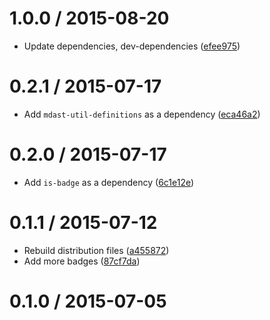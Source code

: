 <!--remark setext-->

<!--lint disable no-multiple-toplevel-headings-->

1.0.0 / 2015-08-20
==================

*   Update dependencies, dev-dependencies ([efee975](https://github.com/wooorm/remark-strip-badges/commit/efee975))

0.2.1 / 2015-07-17
==================

*   Add `mdast-util-definitions` as a dependency ([eca46a2](https://github.com/wooorm/remark-strip-badges/commit/eca46a2))

0.2.0 / 2015-07-17
==================

*   Add `is-badge` as a dependency ([6c1e12e](https://github.com/wooorm/remark-strip-badges/commit/6c1e12e))

0.1.1 / 2015-07-12
==================

*   Rebuild distribution files ([a455872](https://github.com/wooorm/remark-strip-badges/commit/a455872))
*   Add more badges ([87cf7da](https://github.com/wooorm/remark-strip-badges/commit/87cf7da))

0.1.0 / 2015-07-05
==================
